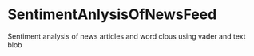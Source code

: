 # SentimentAnlysisOfNewsFeed

Sentiment analysis of news articles and word clous using vader and text blob
